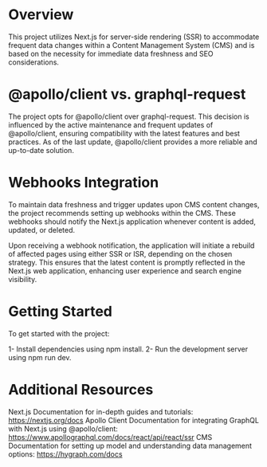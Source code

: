 # Overview

This project utilizes Next.js for server-side rendering (SSR) to accommodate frequent data changes within a Content Management System (CMS) and is based on the necessity for immediate data freshness and SEO considerations.


# @apollo/client vs. graphql-request

The project opts for @apollo/client over graphql-request. This decision is influenced by the active maintenance and frequent updates of @apollo/client, ensuring compatibility with the latest features and best practices. As of the last update, @apollo/client provides a more reliable and up-to-date solution.

# Webhooks Integration

To maintain data freshness and trigger updates upon CMS content changes, the project recommends setting up webhooks within the CMS. These webhooks should notify the Next.js application whenever content is added, updated, or deleted.

Upon receiving a webhook notification, the application will initiate a rebuild of affected pages using either SSR or ISR, depending on the chosen strategy. This ensures that the latest content is promptly reflected in the Next.js web application, enhancing user experience and search engine visibility.

# Getting Started

To get started with the project:

1- Install dependencies using npm install.
2- Run the development server using npm run dev.

# Additional Resources

Next.js Documentation for in-depth guides and tutorials: https://nextjs.org/docs
Apollo Client Documentation for integrating GraphQL with Next.js using @apollo/client: https://www.apollographql.com/docs/react/api/react/ssr
CMS Documentation for setting up model and understanding data management options: https://hygraph.com/docs
